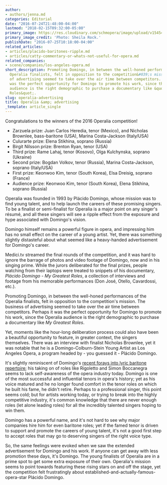 ```yaml
---
author:
- authors/jenna.md
categories: Editorial
date: "2016-07-24T21:48:00-04:00"
lastmod: "2018-02-15T09:32:00-05:00"
primary_image: https://res.cloudinary.com/schmopera/image/upload/v1545409169/media/webhook-uploads/1518705114701/-cB-jskSMzDU9F9tignoYQply1AN96wRj9BrtllaVaZTm0hJZcbIk7ZCHYJgRDuyINAteYEDsU8EqHnrVXA_F6YTu40%3Dw1360-h1360
primary_image_credit: 'Photo: Sheila Rock.'
publishDate: "2016-07-25T10:18:00-04:00"
related_articles:
- articles/placido-baritones-ripple.md
- articles/catty-commentary-or-whats-not-useful-for-opera.md
related_companies:
- scene/companies/los-angeles-opera.md
short_description: Promoting Domingo, in between the well-honed performances of the
  Operalia finalists, felt in opposition to the competition&#039;s mission. The business
  of advertising seemed to take over the air time between competitors. Perhaps it
  was the perfect opportunity for Domingo to promote his work, since the Operalia
  audience is the right demographic to purchase a documentary like &quot;My Greatest
  Roles&quot;.
slug: operalia-advertising
title: Operalia &amp; advertising
_template: article_single
---
```


Congratulations to the winners of the 2016 Operalia competition!

- Zarzuela prize: Juan Carlos Heredia, tenor (Mexico), and Nicholas Brownlee, bass-baritone (USA), Marina Costa-Jackson (Italy/USA)
- Culurarte prize: Elena Stikhina, soprano (Russia)
- Birgit Nilsson prize: Brenton Ryan, tenor (USA)
- Third prize: Rame Lahaj, tenor (Kosovo), Olga Kulchynska, soprano (Ukraine)
- Second prize: Bogdan Volkov, tenor (Russia), Marina Costa-Jackson, soprano (Italy/USA)
- First prize: Keonwoo Kim, tenor (South Korea), Elsa Dreisig, soprano (France)
- Audience prize: Keonwoo Kim, tenor (South Korea), Elena Stikhina, soprano (Russia)

Operalia was founded in 1993 by Plácido Domingo, whose mission was to find young talent, and to help launch the careers of these promising singers. To be a finalist or semi-finalist for Operalia is a major point on any singer's résumé, and all these singers will see a ripple effect from the exposure and hype associated with Domingo's vision.

Domingo himself remains a powerful figure in opera, and impressing him has no small effect on the career of a young artist. Yet, there was something slightly distasteful about what seemed like a heavy-handed advertisement for Domingo's career.

Medici.tv streamed the final rounds of the competition, and it was hard to ignore the barrage of photos and video footage of Domingo, now and in his singing prime. While the jurors deliberated for the final prizes, people watching from their laptops were treated to snippets of his documentary, *Plácido Domingo - My Greatest Roles*, a collection of interviews and footage from his memorable performances (Don José, Otello, Cavardossi, etc.).

Promoting Domingo, in between the well-honed performances of the Operalia finalists, felt in opposition to the competition's mission. The business of advertising seemed to take over the air time between competitors. Perhaps it was the perfect opportunity for Domingo to promote his work, since the Operalia audience is the right demographic to purchase a documentary like *My Greatest Roles*. 

Yet, moments like the hour-long deliberation process could also have been a beautiful opportunity to feature, in greater context, the singers themselves. There was an interview with finalist Nicholas Brownlee, yet it was notable that he is a Domingo-Colburn-Stein Young Artist as Los Angeles Opera, a program headed by - you guessed it - Plácido Domingo.

It's slightly reminiscent of Domingo's [recent forays into lyric baritone repertoire](/placido-baritones-ripple/); his taking on of roles like Rigoletto and Simon Boccanegra seems to lack self-awareness of the opera industry today. Domingo is one of the most successful and influential tenors in opera's history; yet as his voice matured and he no longer found comfort in the tenor roles on which he built his fame, he didn't retire. Perhaps to a professional singer, this point seems cold; but for artists working today, or trying to break into the highly competitive industry, it's common knowledge that there are never enough roles (let alone leading roles) for all the incredibly talented singers hoping to win them.

Domingo has a powerful name, and it's not hard to see why major companies hire him for even baritone roles; yet if the famed tenor is driven to support and promote the careers of young talent, it's not a good first step to accept roles that may go to deserving singers of the right voice type.

So, the same feelings were evoked when we saw the extended advertisement for Domingo and his work. If anyone can get away with less promotion these days, it's Domingo. The young finalists of Operalia are in a prime spot to get some extra exposure of their own. Operalia's mission seems to point towards featuring these rising stars on and off the stage, yet the competition felt frustratingly about established-and-actually-famous-opera-star Plácido Domingo.
